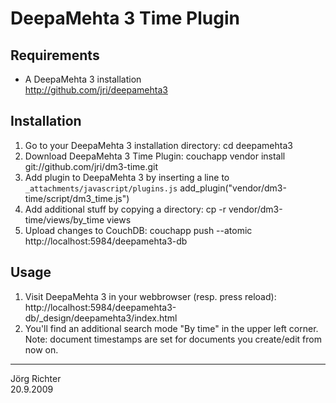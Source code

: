 
DeepaMehta 3 Time Plugin
========================


Requirements
------------

* A DeepaMehta 3 installation  
  <http://github.com/jri/deepamehta3>


Installation
------------

1.  Go to your DeepaMehta 3 installation directory:
        cd deepamehta3
2.  Download DeepaMehta 3 Time Plugin:
        couchapp vendor install git://github.com/jri/dm3-time.git
3.  Add plugin to DeepaMehta 3 by inserting a line to `_attachments/javascript/plugins.js`
        add_plugin("vendor/dm3-time/script/dm3_time.js")
4.  Add additional stuff by copying a directory:
        cp -r vendor/dm3-time/views/by_time views
5.  Upload changes to CouchDB:
        couchapp push --atomic http://localhost:5984/deepamehta3-db


Usage
-----

1.  Visit DeepaMehta 3 in your webbrowser (resp. press reload):
        http://localhost:5984/deepamehta3-db/_design/deepamehta3/index.html
2.  You'll find an additional search mode "By time" in the upper left corner.  
    Note: document timestamps are set for documents you create/edit from now on.


------------
Jörg Richter  
20.9.2009
